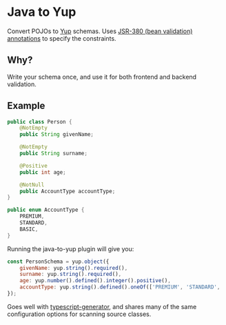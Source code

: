 # Java to Yup

Convert POJOs to [Yup](https://github.com/jquense/yup) schemas.
Uses [JSR-380 (bean validation) annotations](https://www.baeldung.com/java-validation)
to specify the constraints.

## Why?

Write your schema once, and use it for both frontend
and backend validation.

## Example
```java
public class Person {
    @NotEmpty
    public String givenName;

    @NotEmpty
    public String surname;

    @Positive
    public int age;

    @NotNull
    public AccountType accountType;
}

public enum AccountType {
    PREMIUM,
    STANDARD,
    BASIC,
}
```

Running the java-to-yup plugin will give you:
```js
const PersonSchema = yup.object({
    givenName: yup.string().required(),
    surname: yup.string().required(),
    age: yup.number().defined().integer().positive(),
    accountType: yup.string().defined().oneOf(['PREMIUM', 'STANDARD', 'BASIC']),
});
```

Goes well with
[typescript-generator](https://github.com/vojtechhabarta/typescript-generator),
and shares many of the same configuration options
for scanning source classes.

